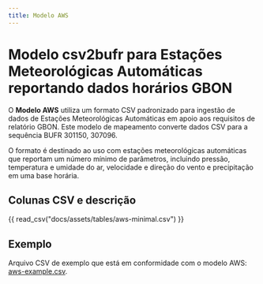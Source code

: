```yaml
---
title: Modelo AWS
---
```


# Modelo csv2bufr para Estações Meteorológicas Automáticas reportando dados horários GBON

O **Modelo AWS** utiliza um formato CSV padronizado para ingestão de dados de Estações Meteorológicas Automáticas em apoio aos requisitos de relatório GBON. Este modelo de mapeamento converte dados CSV para a sequência BUFR 301150, 307096.

O formato é destinado ao uso com estações meteorológicas automáticas que reportam um número mínimo de parâmetros, incluindo pressão, temperatura e umidade do ar, velocidade e direção do vento e precipitação em uma base horária.

## Colunas CSV e descrição

{{ read_csv("docs/assets/tables/aws-minimal.csv") }}

## Exemplo

Arquivo CSV de exemplo que está em conformidade com o modelo AWS: [aws-example.csv](./../../sample-data/aws-example.csv).